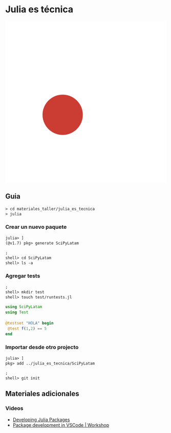 # Julia es técnica

![julia_dot_red_left](../../artefactos/imagenes/julia-dots_red_left.svg)

## Guia

```shell
> cd materiales_taller/julia_es_tecnica
> julia
```

### Crear un nuevo paquete

```julia-repl
julia> ]
(@v1.7) pkg> generate SciPyLatam
```

```julia-repl
;
shell> cd SciPyLatam
shell> ls -a
```

### Agregar tests

```julia-repl
;
shell> mkdir test
shell> touch test/runtests.jl
```

```julia
using SciPyLatam
using Test

@testset "HOLA" begin
 @test f(1,2) == 5
end
```

### Importar desde otro projecto

```julia-repl
julia> ]
pkg> add ../julia_es_tecnica/SciPyLatam
```

```julia-repl
;
shell> git init
```

## Materiales adicionales

### **Videos**

- [Developing Julia Packages](https://www.youtube.com/watch?v=QVmU29rCjaA)
- [Package development in VSCode | Workshop](https://www.youtube.com/watch?v=F1R3ETaRQXY)
